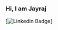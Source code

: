 ### Hi, I am Jayraj

[![Linkedin Badge](https://img.shields.io/badge/-jayrajroshan-blue?style=flat-square&logo=Linkedin&logoColor=white&link=https://www.linkedin.com/in/jayraj-roshan/)]

<!--
Here are some ideas to get you started:

- 🔭 I’m currently working on ...
- 🌱 I’m currently learning ...
- 👯 I’m looking to collaborate on ...
- 🤔 I’m looking for help with ...
- 💬 Ask me about ...
- 📫 How to reach me: ...
- 😄 Pronouns: ...
- ⚡ Fun fact: ...
-->
